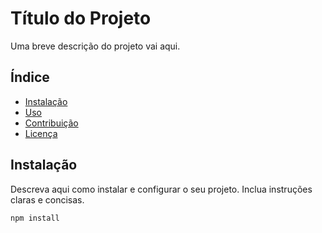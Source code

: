 # Título do Projeto

Uma breve descrição do projeto vai aqui.

## Índice

- [Instalação](#instalação)
- [Uso](#uso)
- [Contribuição](#contribuição)
- [Licença](#licença)

## Instalação

Descreva aqui como instalar e configurar o seu projeto. Inclua instruções claras e concisas.

```bash
npm install
